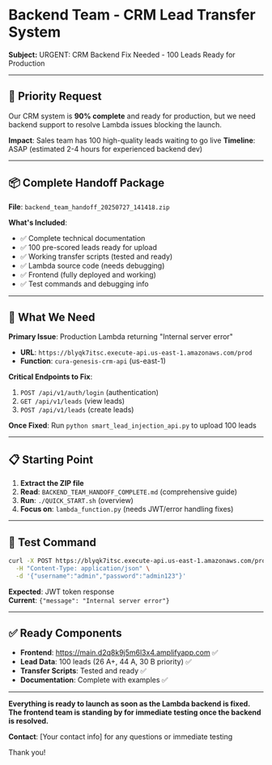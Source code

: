 # Backend Team - CRM Lead Transfer System

**Subject:** URGENT: CRM Backend Fix Needed - 100 Leads Ready for Production

---

## 🚨 **Priority Request**

Our CRM system is **90% complete** and ready for production, but we need backend support to resolve Lambda issues blocking the launch.

**Impact**: Sales team has 100 high-quality leads waiting to go live
**Timeline**: ASAP (estimated 2-4 hours for experienced backend dev)

---

## 📦 **Complete Handoff Package**

**File**: `backend_team_handoff_20250727_141418.zip`

**What's Included**:
- ✅ Complete technical documentation
- ✅ 100 pre-scored leads ready for upload  
- ✅ Working transfer scripts (tested and ready)
- ✅ Lambda source code (needs debugging)
- ✅ Frontend (fully deployed and working)
- ✅ Test commands and debugging info

---

## 🎯 **What We Need**

**Primary Issue**: Production Lambda returning "Internal server error"
- **URL**: `https://blyqk7itsc.execute-api.us-east-1.amazonaws.com/prod`
- **Function**: `cura-genesis-crm-api` (us-east-1)

**Critical Endpoints to Fix**:
1. `POST /api/v1/auth/login` (authentication)
2. `GET /api/v1/leads` (view leads)  
3. `POST /api/v1/leads` (create leads)

**Once Fixed**: Run `python smart_lead_injection_api.py` to upload 100 leads

---

## 📋 **Starting Point**

1. **Extract the ZIP file**
2. **Read**: `BACKEND_TEAM_HANDOFF_COMPLETE.md` (comprehensive guide)
3. **Run**: `./QUICK_START.sh` (overview)
4. **Focus on**: `lambda_function.py` (needs JWT/error handling fixes)

---

## 🧪 **Test Command**
```bash
curl -X POST https://blyqk7itsc.execute-api.us-east-1.amazonaws.com/prod/api/v1/auth/login \
  -H "Content-Type: application/json" \
  -d '{"username":"admin","password":"admin123"}'
```

**Expected**: JWT token response  
**Current**: `{"message": "Internal server error"}`

---

## ✅ **Ready Components**

- **Frontend**: https://main.d2q8k9j5m6l3x4.amplifyapp.com ✅
- **Lead Data**: 100 leads (26 A+, 44 A, 30 B priority) ✅  
- **Transfer Scripts**: Tested and ready ✅
- **Documentation**: Complete with examples ✅

---

**Everything is ready to launch as soon as the Lambda backend is fixed. The frontend team is standing by for immediate testing once the backend is resolved.**

**Contact**: [Your contact info] for any questions or immediate testing

Thank you! 